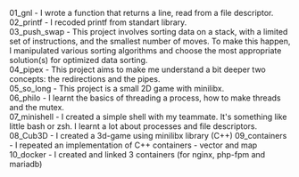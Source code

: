 01_gnl - I wrote a function that returns a line, read from a file descriptor. \
02_printf - I recoded printf from standart library. \
03_push_swap - This project involves sorting data on a stack, with a limited set of instructions, and the smallest number of moves. To make this happen, I manipulated various sorting algorithms and choose the most appropriate solution(s) for optimized data sorting.\
04_pipex - This project aims to make me understand a bit deeper two concepts: the redirections and the pipes. \
05_so_long - This project is a small 2D game with minilibx. \
06_philo - I learnt the basics of threading a process, how to make threads and the mutex. \
07_minishell - I created a simple shell with my teammate. It's something like little bash or zsh. I learnt a lot about processes and file descriptors.
08_Cub3D - I created a 3d-game using minilibx library (C++)
09_containers - I repeated an implementation of C++ containers - vector and map
10_docker - I created and linked 3 containers (for nginx, php-fpm and mariadb) 
